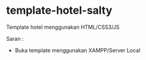 # template-hotel-salty
Template hotel menggunakan HTML/CSS3/JS

Saran :
- Buka template menggunakan XAMPP/Server Local
